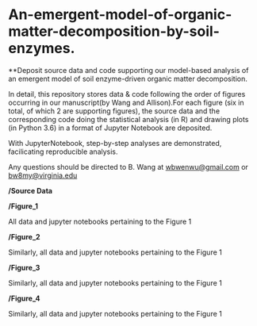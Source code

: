 # An-emergent-model-of-organic-matter-decomposition-by-soil-enzymes.
**Deposit source data and code supporting our model-based analysis of an  emergent model of soil enzyme-driven organic matter decomposition.

In detail, this repository stores data & code following the order of figures occurring in our manuscript(by Wang and Allison).For each figure (six in total, of which 2 are supporting figures), the source data and the corresponding code doing the statistical analysis (in R) and drawing plots (in Python 3.6) in a format of Jupyter Notebook are deposited.

With JupyterNotebook, step-by-step analyses are demonstrated, facilicating reproducible analysis.

Any questions should be directed to B. Wang at wbwenwu@gmail.com or bw8my@virginia.edu

**/Source Data**


**/Figure_1**

All data and jupyter notebooks pertaining to the Figure 1

**/Figure_2**

Similarly, all data and jupyter notebooks pertaining to the Figure 1

**/Figure_3**

Similarly, all data and jupyter notebooks pertaining to the Figure 1

**/Figure_4**

Similarly, all data and jupyter notebooks pertaining to the Figure 1
